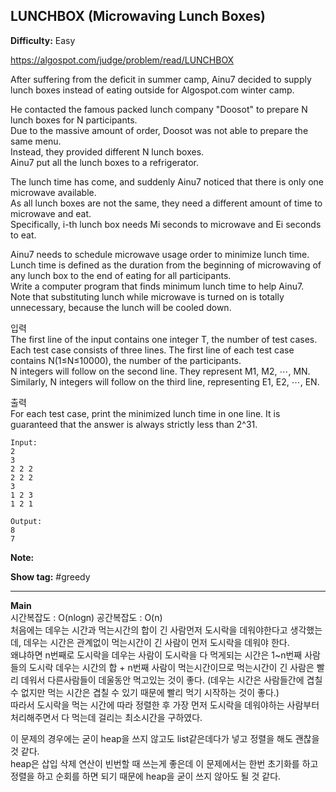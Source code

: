 ## LUNCHBOX (Microwaving Lunch Boxes)

**Difficulty:** Easy

https://algospot.com/judge/problem/read/LUNCHBOX

After suffering from the deficit in summer camp, Ainu7 decided to supply lunch boxes instead of eating outside for Algospot.com winter camp. <br/>

He contacted the famous packed lunch company "Doosot" to prepare N lunch boxes for N participants. <br/>
Due to the massive amount of order, Doosot was not able to prepare the same menu. <br/>
Instead, they provided different N lunch boxes. <br/>
Ainu7 put all the lunch boxes to a refrigerator. <br/>

The lunch time has come, and suddenly Ainu7 noticed that there is only one microwave available. <br/>
As all lunch boxes are not the same, they need a different amount of time to microwave and eat. <br/>
Specifically, i-th lunch box needs Mi seconds to microwave and Ei seconds to eat.

Ainu7 needs to schedule microwave usage order to minimize lunch time. <br/>
Lunch time is defined as the duration from the beginning of microwaving of any lunch box to the end of eating for all participants. <br/>
Write a computer program that finds minimum lunch time to help Ainu7. <br/>
Note that substituting lunch while microwave is turned on is totally unnecessary, because the lunch will be cooled down. <br/>

입력 <br/>
The first line of the input contains one integer T, the number of test cases. <br/>
Each test case consists of three lines. The first line of each test case contains N(1≤N≤10000), the number of the participants. <br/>
N integers will follow on the second line. They represent M1, M2, ⋯, MN. <br/>
Similarly, N integers will follow on the third line, representing E1, E2, ⋯, EN. <br/>

출력 <br/>
For each test case, print the minimized lunch time in one line. It is guaranteed that the answer is always strictly less than 2^31.

```
Input:
2
3
2 2 2
2 2 2
3
1 2 3
1 2 1

Output: 
8
7
```

**Note:**

**Show tag:** \#greedy

------------------------------------

**Main** <br/>
시간복잡도 : O(nlogn) 공간복잡도 : O(n) <br/>
처음에는 데우는 시간과 먹는시간의 합이 긴 사람먼저 도시락을 데워야한다고 생각했는데, 데우는 시간은 관계없이 먹는시간이 긴 사람이 먼저 도시락을 데워야 한다. <br/>
왜냐하면 n번째로 도시락을 데우는 사람이 도시락을 다 먹게되는 시간은 1~n번째 사람들의 도시락 데우는 시간의 합 + n번째 사람이 먹는시간이므로 먹는시간이 긴 사람은 빨리 데워서 다른사람들이 데울동안 먹고있는 것이 좋다. (데우는 시간은 사람들간에 겹칠 수 없지만 먹는 시간은 겹칠 수 있기 때문에 빨리 먹기 시작하는 것이 좋다.) <br/>
따라서 도시락을 먹는 시간에 따라 정렬한 후 가장 먼저 도시락을 데워야하는 사람부터 처리해주면서 다 먹는데 걸리는 최소시간을 구하였다.

이 문제의 경우에는 굳이 heap을 쓰지 않고도 list같은데다가 넣고 정렬을 해도 괜찮을 것 같다. <br/>
heap은 삽입 삭제 연산이 빈번할 때 쓰는게 좋은데 이 문제에서는 한번 초기화를 하고 정렬을 하고 순회를 하면 되기 때문에 heap을 굳이 쓰지 않아도 될 것 같다.